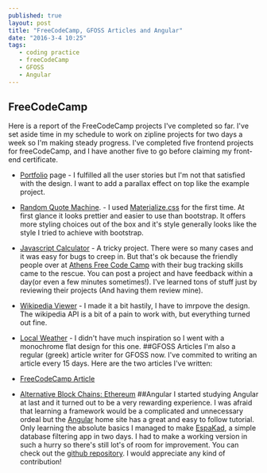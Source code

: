 ```yaml
---
published: true
layout: post
title: "FreeCodeCamp, GFOSS Articles and Angular"
date: "2016-3-4 10:25"
tags: 
   - coding practice
   - freeCodeCamp
   - GFOSS
   - Angular
---
```


 
## FreeCodeCamp
Here is a report of the FreeCodeCamp projects I've completed so far. I've set aside time in my schedule to work on zipline projects for two days a week so I'm making steady progress.  I've completed five frontend projects for freeCodeCamp, and I have another five to go before claiming my front-end certificate. 

*  [Portfolio](http://codepen.io/faysvas/pen/BjVdvN) page - I fulfilled all the user stories but I'm not that satisfied with the design. I want to add a parallax effect on top like the example project.
* [Random Quote Machine](http://codepen.io/faysvas/pen/obJGMp). - I used [Materialize.css](http://materializecss.com/) for the first time. At first glance it looks prettier and easier to use than bootstrap. It offers more styling choices out of the box and it's style generally looks like the style I tried to achieve with bootstrap.
* [Javascript Calculator](http://codepen.io/faysvas/pen/QyRoyB) - A tricky project. There were so many cases and it was easy for bugs to creep in. But that's ok because  the friendly people over at [Athens Free Code Camp](https://www.facebook.com/groups/free.code.camp.athens.greece) with their bug tracking skills came to the rescue. You can post a project and have feedback within a day(or even a few minutes sometimes!). I've learned tons of stuff just by reviewing their projects (And having them review mine).
* [Wikipedia Viewer](http://codepen.io/faysvas/pen/wGvybB) - I made it a bit hastily, I have to imrpove the design. The wikipedia API is a bit of a pain to work with, but everything turned out fine. 
* [Local Weather](http://codepen.io/faysvas/pen/VeJeYy) - I didn't have much inspiration so I went with a monochrome flat design for this one. 
##GFOSS Articles
I'm also a regular (greek) article writer for GFOSS now. I've commited to writing an article every 15 days. Here are the two articles I've written: 

* [FreeCodeCamp Article](https://edu.ellak.gr/2016/02/04/dorean-mathimata-programmatismou-apo-to-freecodecamp/) 
* [Alternative Block Chains: Ethereum](https://opensource.ellak.gr/2016/02/23/alternative-block-chains-ethereum/) 
##Angular 
I started studying Angular at last and it turned out to be a very rewarding experience. I was afraid that learning a framework would be a complicated and unnecessary ordeal but the [Angular](https://angularjs.org/) home site has a great and easy to follow tutorial.   Only learning the absolute basics I managed to make [EspaKad](http://faysvas.github.io/espakad/), a simple database filtering app in two days. I had to make a working version in such a hurry so there's still lot's of room for improvement.  You  can check out the [github repository](https://github.com/faysvas/espakad). I would appreciate any kind of contribution!